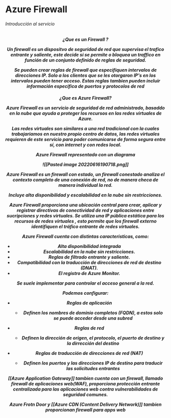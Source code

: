 # Azure Firewall
<h6>Introducción al servicio

<h5> <center> ¿Que es un Firewall ?

Un firewall es un dispositvo de seguridad de red que supervisa el trafico entrante y saliente, este decide si se permite o bloquea un traffico en función de un conjunto definido de reglas de seguridad.

Se pueden crear reglas de firewall que especifiquen intervalos de direcciones IP. Solo a los clientes que se les otorgaron IP's en los intervalos pueden tener acceso. Estas reglas tambien pueden incluir información especifica de puertos y protocolos de red 

<h5> <center> ¿Que es Azure Firewall?

Azure Firewall es un servicio de seguridad de red administrado, basaddo en la nube que ayuda a proteger los recursos **en las redes virtuales de Azure**.

Las redes virtuales son similares a una red tradicional con la cuales trabajariamos en nuestro propio centro de datos, las redes virtuales requieren de este servicio para poder comunicarse de forma segura entre sí, con internet y con redes local. 

_Azure Firewall representado con un diagrama_

![[Pasted image 20220616190718.png]]

Azure Firewall es un firewall con estado, un firewall conestado analiza el contexto completo de una conexión de red, no de manera checa de manera individual la red. 

Incluye alta disponibilidad y escalabilidad en la nube sin restricciones.

Azure Firewall proporciona una ubicación  central para crear, aplicar y registrar directivas de conectividad de red y aplicaciones entre sucripciones y redes virtuales. Se utiliza una IP pública estática para los recursos de redes virtuales , esto permite que los firewall externo identifiquen el tráfico entrante de redes virtuales.

Azure Firewall cuenta con distintas caracteristicas, como:

-   Alta disponibilidad integrada
-   Escalabilidad en la nube sin restricciones.
-   Reglas de filtrado entrante y saliente.
-   Compatibilidad con la traducción de direcciones de red de destino (DNAT).
-   El registro de Azure Monitor.

Se suele implementar para controlar el acceso general a la red.

Podemos configurar:

- Reglas de aplicación
	- Definen los nombres de dominio completos (FQDN), a estos solo se puede acceder desde una subred

- Reglas de red
	- Definen la dirección de origen, el protocolo, el puerto de destino y la dirrección del destino 

- Reglas de traducción de direcciones de red (NAT)
	- Definen los puertos y las direcciones IP de destino para traducir las solicitudes entrantes


_[[Azure Application Gateway]] tambien cuenta con un firewall, llamado firewall de aplicaciones web(WAF), proporciona protección entrante centralizada para las aplicaciones web contra vulnerabilidades de seguridad comunes._


**Azure Frotn Door y [[Azure CDN (Content Delivery Network)]] tambien proporcionan firewall para apps web**

